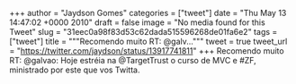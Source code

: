 
+++
author = "Jaydson Gomes"
categories = ["tweet"]
date = "Thu May 13 14:47:02 +0000 2010"
draft = false
image = "No media found for this Tweet"
slug = "31eec0a98f83d53c62dada515596268de01fa6e2"
tags = ["tweet"]
title = """Recomendo muito RT: @galv..."""
tweet = true
tweet_url = "https://twitter.com/jaydson/status/13917741811"
+++
Recomendo muito RT: @galvao: Hoje estréia na @TargetTrust o curso de MVC e #ZF, ministrado por este que vos Twitta.
